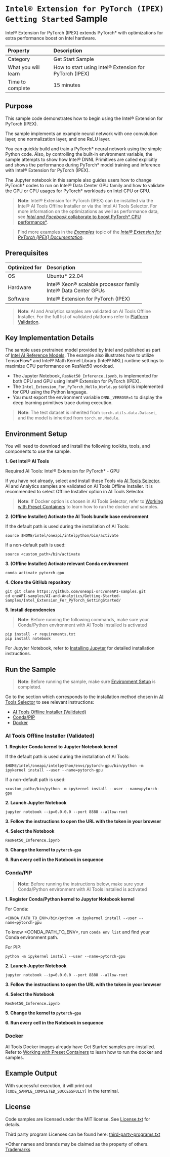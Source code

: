 # `Intel® Extension for PyTorch (IPEX) Getting Started` Sample

Intel® Extension for PyTorch (IPEX) extends PyTorch* with optimizations for extra performance boost on Intel hardware. 

| Property             | Description
|:---                  |:---
| Category             | Get Start Sample
| What you will learn  | How to start using Intel® Extension for PyTorch (IPEX)
| Time to complete     | 15 minutes

## Purpose

This sample code demonstrates how to begin using the Intel® Extension for PyTorch (IPEX). 

The sample implements an example neural network with one convolution layer, one normalization layer, and one ReLU layer.

You can quickly build and train a PyTorch* neural network using the simple Python code. Also, by controlling the built-in environment variable, the sample attempts to show how Intel® DNNL Primitives are called explicitly and shows the performance during PyTorch* model training and inference with Intel® Extension for PyTorch (IPEX).

The Jupyter notebook in this sample also guides users how to change PyTorch* codes to run on Intel® Data Center GPU family and how to validate the GPU or CPU usages for PyTorch* workloads on Intel CPU or GPU.

>**Note**: Intel® Extension for PyTorch (IPEX) can be installed via the Intel® AI Tools Offline Installer or via the Intel AI Tools Selector. For more information on the optimizations as well as performance data, see [*Intel and Facebook* collaborate to boost PyTorch* CPU performance*](http://software.intel.com/en-us/articles/intel-and-facebook-collaborate-to-boost-pytorch-cpu-performance).

>
>Find more examples in the [*Examples*](https://intel.github.io/intel-extension-for-pytorch/cpu/latest/tutorials/examples.html) topic of the [*Intel® Extension for PyTorch (IPEX) Documentation*](https://intel.github.io/intel-extension-for-pytorch).


## Prerequisites

| Optimized for        | Description
|:---                  |:---
| OS                   | Ubuntu* 22.04
| Hardware             | Intel® Xeon® scalable processor family <br> Intel® Data Center GPUs
| Software             | Intel® Extension for PyTorch (IPEX)

> **Note**: AI and Analytics samples are validated on AI Tools Offline Installer. For the full list of validated platforms refer to [Platform Validation](https://github.com/oneapi-src/oneAPI-samples/tree/master?tab=readme-ov-file#platform-validation).

## Key Implementation Details

The sample uses pretrained model provided by Intel and published as part of [Intel AI Reference Models](https://github.com/IntelAI/models). The example also illustrates how to utilize TensorFlow* and Intel® Math Kernel Library (Intel® MKL) runtime settings to maximize CPU performance on ResNet50 workload.


- The Jupyter Notebook, `ResNet50_Inference.ipynb`, is implemented for both CPU and GPU using Intel® Extension for PyTorch (IPEX).
- The `Intel_Extension_For_PyTorch_Hello_World.py` script is implemented for CPU using the Python language.
- You must export the environment variable `DNNL_VERBOSE=1` to display the deep learning primitives trace during execution.

> **Note**: The test dataset is inherited from `torch.utils.data.Dataset`, and the model is inherited from `torch.nn.Module`.

## Environment Setup
You will need to download and install the following toolkits, tools, and components to use the sample.


**1. Get Intel® AI Tools**

Required AI Tools:  Intel® Extension for PyTorch* - GPU

If you have not already, select and install these Tools via [AI Tools Selector](https://www.intel.com/content/www/us/en/developer/tools/oneapi/ai-tools-selector.html). AI and Analytics samples are validated on AI Tools Offline Installer. It is recommended to select Offline Installer option in AI Tools Selector.

>**Note**: If Docker option is chosen in AI Tools Selector, refer to [Working with Preset Containers](https://github.com/intel/ai-containers/tree/main/preset) to learn how to run the docker and samples.

**2. (Offline Installer) Activate the AI Tools bundle base environment**

If the default path is used during the installation of AI Tools:
```
source $HOME/intel/oneapi/intelpython/bin/activate
```
If a non-default path is used:
```
source <custom_path>/bin/activate
```
 
**3. (Offline Installer) Activate relevant Conda environment**

```
conda activate pytorch-gpu 
``` 

**4. Clone the GitHub repository**

``` 
git git clone https://github.com/oneapi-src/oneAPI-samples.git
cd oneAPI-samples/AI-and-Analytics/Getting-Started-Samples/Intel_Extension_For_PyTorch_GettingStarted/
```

**5. Install dependencies**

>**Note**: Before running the following commands, make sure your Conda/Python environment with AI Tools installed is activated

```
pip install -r requirements.txt
pip install notebook
``` 
For Jupyter Notebook, refer to [Installing Jupyter](https://jupyter.org/install) for detailed installation instructions.


## Run the Sample
>**Note**: Before running the sample, make sure [Environment Setup](#environment-setup) is completed.

Go to the section which corresponds to the installation method chosen in [AI Tools Selector](https://www.intel.com/content/www/us/en/developer/tools/oneapi/ai-tools-selector.html) to see relevant instructions:
* [AI Tools Offline Installer (Validated)](#ai-tools-offline-installer-validated)
* [Conda/PIP](#condapip) 
* [Docker](#docker)

### AI Tools Offline Installer (Validated)  

**1. Register Conda kernel to Jupyter Notebook kernel**

If the default path is used during the installation of AI Tools:
```
$HOME/intel/oneapi/intelpython/envs/pytorch-gpu/bin/python -m ipykernel install --user --name=pytorch-gpu
```
If a non-default path is used:
```
<custom_path>/bin/python -m ipykernel install --user --name=pytorch-gpu
```
**2. Launch Jupyter Notebook** 

```
jupyter notebook --ip=0.0.0.0 --port 8888 --allow-root
```
**3. Follow the instructions to open the URL with the token in your browser**

**4. Select the Notebook**

```
ResNet50_Inference.ipynb
```

**5. Change the kernel to `pytorch-gpu`**

**6. Run every cell in the Notebook in sequence**

### Conda/PIP
> **Note**: Before running the instructions below, make sure your Conda/Python environment with AI Tools installed is activated

**1. Register Conda/Python kernel to Jupyter Notebook kernel** 

For Conda:
```
<CONDA_PATH_TO_ENV>/bin/python -m ipykernel install --user --name=pytorch-gpu
```
To know <CONDA_PATH_TO_ENV>, run `conda env list` and find your Conda environment path.

For PIP:
```
python -m ipykernel install --user --name=pytorch-gpu
```

**2. Launch Jupyter Notebook**

```
jupyter notebook --ip=0.0.0.0 --port 8888 --allow-root
```

**3. Follow the instructions to open the URL with the token in your browser**

**4. Select the Notebook**

```
ResNet50_Inference.ipynb
```

**5. Change the kernel to `pytorch-gpu`**

**6. Run every cell in the Notebook in sequence**


### Docker
AI Tools Docker images already have Get Started samples pre-installed. Refer to [Working with Preset Containers](https://github.com/intel/ai-containers/tree/main/preset) to learn how to run the docker and samples.


## Example Output

With successful execution, it will print out `[CODE_SAMPLE_COMPLETED_SUCCESSFULLY]` in the terminal.



## License

Code samples are licensed under the MIT license. See
[License.txt](https://github.com/oneapi-src/oneAPI-samples/blob/master/License.txt)
for details.

Third party program Licenses can be found here:
[third-party-programs.txt](https://github.com/oneapi-src/oneAPI-samples/blob/master/third-party-programs.txt)

*Other names and brands may be claimed as the property of others. [Trademarks](https://www.intel.com/content/www/us/en/legal/trademarks.html)

